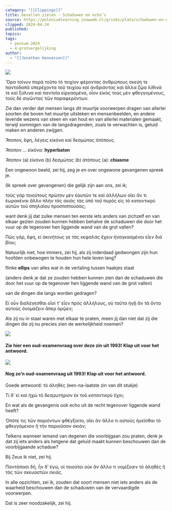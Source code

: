```yaml
---
category: "[[Clippings]]"
title: Gevallen zielen - Schaduwen en echo’s
source: https://poloniumlearning.jouwweb.nl/grieks/plato/schaduwen-en-echo-s
clipped: 2024-04-24
published:
topics:
tags:
  - pensum-2024
  - 4-grotvergelijking
author:
  - "[[Jonathan Hannessen]]"
---
```


 [![](https://primary.jwwb.nl/public/z/z/j/temp-srmwdybokmzhdiosysoa/63e436f1-c61b-42b4-a4ad-00f870e10a93.gif?enable-io=true&enable=upscale&crop=480%2C60%2Cx0%2Cy20%2Csafe&width=313&height=39)](https://poloniumlearning.jouwweb.nl/grieks/plato)

Ὅρα τοίνυν παρὰ τοῦτο τὸ τειχίον φέροντας ἀνθρώπους σκεύη τε παντοδαπὰ ὑπερέχοντα τοῦ τειχίου καὶ ἀνδριάντας καὶ ἄλλα ζῷα λίθινά τε καὶ ξύλινα καὶ παντοῖα εἰργασμένα, οἷον εἰκὸς τοὺς μὲν φθεγγομένους, τοὺς δὲ σιγῶντας τῶν παραφερόντων.

Zie dan verder dat mensen langs dit muurtje voorwerpen dragen van allerlei soorten die boven het muurtje uitsteken en mensenbeelden, en andere levende wezens van steen en van hout en van allerlei materialen gemaakt, terwijl sommigen van de langsdragenden, zoals te verwachten is, geluid maken en anderen zwijgen.

Ἄτοπον, ἔφη, λέγεις εἰκόνα καὶ δεσμώτας ἀτόπους.

Ἄτοπον … εἰκόνα: **hyperbaton**

Ἄτοπον (a) εἰκόνα (b) δεσμώτας (b) ἀτόπους (a): **chiasme**

Een ongewoon beeld, zei hij, zeg je en over ongewone gevangenen spreek je.

(Ik spreek over gevangenen) die gelijk zijn aan ons, zei ik;

τοὺς γὰρ τοιούτους πρῶτον μὲν ἑαυτῶν τε καὶ ἀλλήλων οἴει ἄν τι ἑωρακέναι ἄλλο πλὴν τὰς σκιὰς τὰς ὑπὸ τοῦ πυρὸς εἰς τὸ καταντικρὺ αὐτῶν τοῦ σπηλαίου προσπιπτούσας;

want denk jij dat zulke mensen ten eerste iets anders van zichzelf en van elkaar gezien zouden kunnen hebben behalve de schaduwen die door het vuur op de tegenover hen liggende wand van de grot vallen?

Πῶς γάρ, ἔφη, εἰ ἀκινήτους γε τὰς κεφαλὰς ἔχειν ἠναγκασμένοι εἶεν διὰ βίου;

Natuurlijk niet, hoe immers, zei hij, als zij inderdaad gedwongen zijn hun hoofden onbewogen te houden hun hele leven lang?

flinke **ellips** van alles wat in de vertaling tussen haakjes staat

(anders denk je dat ze zouden hebben kunnen zien dan de schaduwen die door het vuur op de tegenover hen liggende wand van de grot vallen)

van de dingen die langs worden gedragen?

Εἰ οὖν διαλέγεσθαι οἷοί τ’ εἶεν πρὸς ἀλλήλους, οὐ ταῦτα ἡγῇ ἂν τὰ ὄντα αὐτοὺς ὀνομάζειν ἅπερ ὁρῷεν;

Als zij nu in staat waren met elkaar te praten, meen jij dan niet dat zij die dingen die zij nu precies zien de werkelijkheid noemen?

 ![](https://primary.jwwb.nl/public/z/z/j/temp-srmwdybokmzhdiosysoa/aal86v/e8c7aae7-ea3f-421d-ba90-92dc6ca56511.jpg?enable-io=true&enable=upscale&crop=1916%2C513%2Cx1%2Cy0%2Csafe&width=478&height=128)

#### Zie hier een oud-examenvraag over deze zin uit 1993! Klap uit voor het antwoord.

 ![](https://primary.jwwb.nl/public/z/z/j/temp-srmwdybokmzhdiosysoa/o94x7y/756518ff-83a9-4b10-a535-ef851625f419.jpg?enable-io=true&enable=upscale&crop=1911%2C208%2Cx0%2Cy1%2Csafe&width=478&height=52)

#### Nog zo’n oud-examenvraag uit 1993! Klap uit voor het antwoord.

Goede antwoord: τὸ ἀληθὲς (een-na-laatste zin van dit stukje)

Τί δ’ εἰ καὶ ἠχὼ τὸ δεσμωτήριον ἐκ τοῦ καταντικρὺ ἔχοι; 

En wat als de gevangenis ook echo uit de recht tegenover liggende wand heeft?

Ὁπότε τις τῶν παριόντων φθέγξαιτο, οἴει ἂν ἄλλο τι αὐτοὺς ἡγεῖσθαι τὸ φθεγγόμενον ἢ τὴν παριοῦσαν σκιάν;

Telkens wanneer iemand van degenen die voorbijgaan zou praten, denk je dat zij iets anders als hetgene dat geluid maakt kunnen beschouwen dan de voorbijgaande schaduw?

Bij Zeus ik niet, zei hij.

Παντάπασι δή, ἦν δ’ ἐγώ, οἱ τοιοῦτοι οὐκ ἂν ἄλλο τι νομίζοιεν τὸ ἀληθὲς ἢ τὰς τῶν σκευαστῶν σκιάς.

In alle opzichten, zei ik, zouden dat soort mensen niet iets anders als de waarheid beschouwen dan de schaduwen van de vervaardigde voorwerpen.

Dat is zeer noodzakelijk, zei hij.
